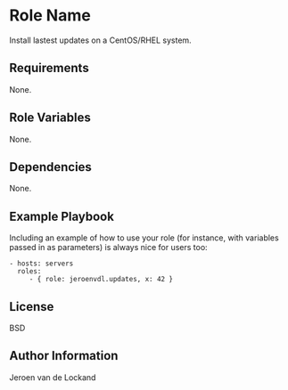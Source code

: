 Role Name
=========

Install lastest updates on a CentOS/RHEL system.

Requirements
------------

None.

Role Variables
--------------

None.

Dependencies
------------

None.

Example Playbook
----------------

Including an example of how to use your role (for instance, with variables passed in as parameters) is always nice for users too:

    - hosts: servers
      roles:
         - { role: jeroenvdl.updates, x: 42 }

License
-------

BSD

Author Information
------------------

Jeroen van de Lockand
